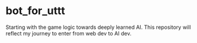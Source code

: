 # bot_for_uttt
Starting with the game logic towards deeply learned AI. This repository will reflect my journey to enter from web dev to AI dev.

